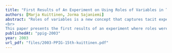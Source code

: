 ```yaml
---
title: "First Results of An Experiment on Using Roles of Variables in Teaching"
authors: [Marja Kuittinen, Jorma Sajaniemi]
abstract: "Roles of variables is a new concept that captures tacit expert knowledge in a form that can, e.g. be taught in introductory programming courses. A role describes some stereotypic use of variables, and only ten roles are needed to cover 99 % of all variables in novice-level programs.
<br>
This paper presents the first results of an experiment where roles were introduced to novices learning Pascal programming. Students were divided into three groups that were instructed differently: in the traditional way with no treatment of roles; using roles throughout the course; and using a role-based program animator in addition to using roles in teaching. The results suggest that the introduction of roles improves program comprehension and program writing skills. Moreover, the use of the animator affects the way students describe programs: they stress data-related issues concerning the deep structure of a program, as opposed to directly visible operations and control structures."
publishedAt: "ppig-2003"
year: 2003
url_pdf: "files/2003-PPIG-15th-kuittinen.pdf"
---
```

